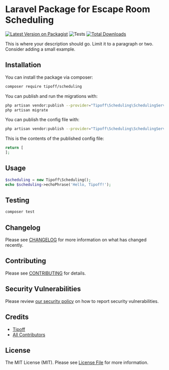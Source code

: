 # Laravel Package for Escape Room Scheduling

[![Latest Version on Packagist](https://img.shields.io/packagist/v/tipoff/scheduling.svg?style=flat-square)](https://packagist.org/packages/tipoff/scheduling)
![Tests](https://github.com/tipoff/scheduling/workflows/Tests/badge.svg)
[![Total Downloads](https://img.shields.io/packagist/dt/tipoff/scheduling.svg?style=flat-square)](https://packagist.org/packages/tipoff/scheduling)


This is where your description should go. Limit it to a paragraph or two. Consider adding a small example.

## Installation

You can install the package via composer:

```bash
composer require tipoff/scheduling
```

You can publish and run the migrations with:

```bash
php artisan vendor:publish --provider="Tipoff\Scheduling\SchedulingServiceProvider" --tag="scheduling-migrations"
php artisan migrate
```

You can publish the config file with:
```bash
php artisan vendor:publish --provider="Tipoff\Scheduling\SchedulingServiceProvider" --tag="scheduling-config"
```

This is the contents of the published config file:

```php
return [
];
```

## Usage

```php
$scheduling = new Tipoff\Scheduling();
echo $scheduling->echoPhrase('Hello, Tipoff!');
```

## Testing

```bash
composer test
```

## Changelog

Please see [CHANGELOG](CHANGELOG.md) for more information on what has changed recently.

## Contributing

Please see [CONTRIBUTING](.github/CONTRIBUTING.md) for details.

## Security Vulnerabilities

Please review [our security policy](../../security/policy) on how to report security vulnerabilities.

## Credits

- [Tipoff](https://github.com/tipoff)
- [All Contributors](../../contributors)

## License

The MIT License (MIT). Please see [License File](LICENSE.md) for more information.
